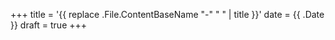 +++
title = '{{ replace .File.ContentBaseName "-" " " | title }}'
date = {{ .Date }} 
draft = true
+++
